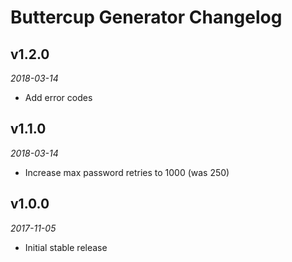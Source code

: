 # Buttercup Generator Changelog

## v1.2.0
_2018-03-14_

 * Add error codes

## v1.1.0
_2018-03-14_

 * Increase max password retries to 1000 (was 250)

## v1.0.0
_2017-11-05_

 * Initial stable release
